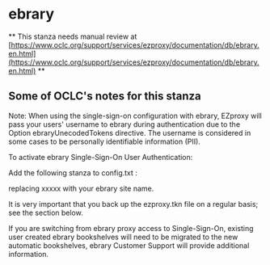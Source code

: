# ebrary
** This stanza needs manual review at [https://www.oclc.org/support/services/ezproxy/documentation/db/ebrary.en.html](https://www.oclc.org/support/services/ezproxy/documentation/db/ebrary.en.html) **

## Some of OCLC's notes for this stanza

Note: When using the single-sign-on configuration with ebrary, EZproxy will pass your users' username to ebrary during authentication due to the Option ebraryUnecodedTokens directive. The username is considered in some cases to be personally identifiable information (PII).
 

To activate ebrary Single-Sign-On User Authentication:

Add the following stanza to config.txt :

replacing xxxxx with your ebrary site name.

It is very important that you back up the ezproxy.tkn file on a regular basis; see the section below.

If you are switching from ebrary proxy access to Single-Sign-On, existing user created ebrary bookshelves will need to be migrated to the new automatic bookshelves, ebrary Customer Support will provide additional information.
